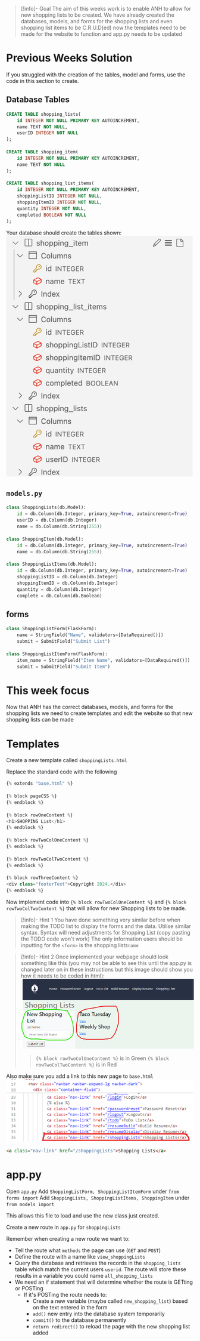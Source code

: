 >[!info]- Goal
>The aim of this weeks work is to enable ANH to allow for new shopping lists to be created. We have already created the databases, models, and forms for the shopping lists and even shopping list items to be C.R.U.D(ed) now the templates need to be made for the website to function and app.py needs to be updated




# Previous Weeks Solution
If you struggled with the creation of the tables, model and forms, use the code in this section to create.
## Database Tables

```sql
CREATE TABLE shopping_lists(  
    id INTEGER NOT NULL PRIMARY KEY AUTOINCREMENT,
    name TEXT NOT NULL,
    userID INTEGER NOT NULL
);

CREATE TABLE shopping_item(  
    id INTEGER NOT NULL PRIMARY KEY AUTOINCREMENT,
    name TEXT NOT NULL
);

CREATE TABLE shopping_list_items(  
    id INTEGER NOT NULL PRIMARY KEY AUTOINCREMENT,
    shoppingListID INTEGER NOT NULL,
    shoppingItemID INTEGER NOT NULL,
    quantity INTEGER NOT NULL,
    completed BOOLEAN NOT NULL
);
```
Your database should create the tables shown:
![shoppingListDB](/WebDev/_shared/Projects/ANH/images/shoppingListDB.png)


## `models.py`
```python
class ShoppingLists(db.Model):
    id = db.Column(db.Integer, primary_key=True, autoincrement=True)
    userID = db.Column(db.Integer)
    name = db.Column(db.String(255))

class ShoppingItem(db.Model):
    id = db.Column(db.Integer, primary_key=True, autoincrement=True)
    name = db.Column(db.String(255))

class ShoppingListItems(db.Model):
    id = db.Column(db.Integer, primary_key=True, autoincrement=True)
    shoppingListID = db.Column(db.Integer)
    shoppingItemID = db.Column(db.Integer)
    quantity = db.Column(db.Integer)
    complete = db.Column(db.Boolean)

```

## forms

```python
class ShoppingListForm(FlaskForm):
    name = StringField("Name", validators=[DataRequired()])
    submit = SubmitField("Submit List")

class ShoppingListItemForm(FlaskForm):
    item_name = StringField("Item Name", validators=[DataRequired()])
    submit = SubmitField("Submit Item")
```



# This week focus

Now that ANH has the correct databases, models, and forms for the shopping lists we need to create templates and edit the website so that new shopping lists can be made
# Templates

Create a new template called  `shoppingLists.html`

Replace the standard code with the following 

```python
{% extends "base.html" %}

{% block pageCSS %}
{% endblock %}

{% block rowOneContent %}
<h1>SHOPPING List</h1>
{% endblock %}

{% block rowTwoColOneContent %}
{% endblock %}

{% block rowTwoColTwoContent %}
{% endblock %}

{% block rowThreeContent %}
<div class="footerText">Copyright 2024.</div>
{% endblock %}
```

Now implement code into `{% block rowTwoColOneContent %}` and `{% block rowTwoColTwoContent %}` that will allow for new Shopping lists to be made.

>[!info]- Hint 1
>You have done something very similar before when making the TODO list to display the forms and the data. Utilise similar syntax. Syntax will need adjustments for Shopping List (copy pasting the TODO code won't work)
>The only information users should be inputting for the `<form>` is the shopping lists`name` 

>[!info]- Hint 2
>Once implemented your webpage should look something like this (you may not be able to see this until the app.py is changed later on in these instructions but this image should show you how it needs to be coded in html):
![](WebDev/_shared/Projects/ANH/images/shoppingListInputExample.png)
>>`{% block rowTwoColOneContent %}` is in Green
>`{% block rowTwoColTwoContent %}` is in Red

Also make sure you add a link to this new page to `base.html`
![](WebDev/_shared/Projects/ANH/images/shoppingListBaseUpdateExample.png)

``` html
<a class="nav-link" href="/shoppingLists">Shopping Lists</a>
``` 

# app.py

Open `app.py` 
Add `ShoppingListForm, ShoppingListItemForm` under `from forms import`
Add `ShoppingLists, ShoppingListItems, ShoppingItem` under `from models import`

This allows this file to load and use the new class just created.

Create a new route in `app.py` for `shoppingLists`

Remember when creating a new route we want to:
- Tell the route what `methods` the page can use (`GET` and `POST`)
- Define the route with a name like `view_shoppingLists`
- Query the database and retrieves the records in the `shopping_lists` table which match the current users `userid`. The route will store these results in a variable you could name `all_shopping_lists`
- We need an if statement that will determine whether the route is GETting or POSTing
	- If it's POSTing the route needs to:
		- Create a new variable (maybe called `new_shopping_list`) based on the text entered in the form
		- `add()` new entry into the database system temporarily
		- `commit()` to the database permanently
		- `return redirect()` to reload the page with the new shopping list added
